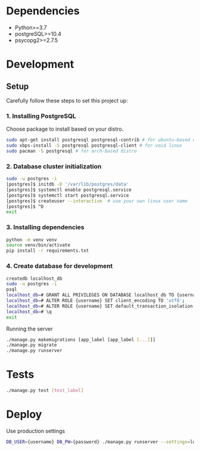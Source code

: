 # Dependencies
* Python>=3.7
* postgreSQL>=10.4
* psycopg2>=2.7.5


# Development
## Setup
Carefully follow these steps to set this project up:

### 1. Installing PostgreSQL
Choose package to install based on your distro.
```sh
sudo apt-get install postgresql postgresql-contrib # for ubuntu-based distro
sudo xbps-install -S postgresql postgresql-client # for void linux
sudo pacman -S postgresql # for arch-based distro
```
### 2. Database cluster initialization
```sh
sudo -u postgres -i
[postgres]$ initdb -D '/var/lib/postgres/data'
[postgres]$ systemctl enable postgresql.service
[postgres]$ systemctl start postgresql.service
[postgres]$ createuser --interactive  # use your own linux user name
[postgres]$ ^D
exit
```

### 3. Installing dependencies
```sh
python -m venv venv
source venv/bin/activate
pip install -r requirements.txt
```

### 4. Create database for development
```sh
createdb localhost_db
sudo -u postgres -i
psql
localhost_db=# GRANT ALL PRIVILEGES ON DATABASE localhost_db TO {username};
localhost_db=# ALTER ROLE {username} SET client_encoding TO 'utf8';
localhost_db=# ALTER ROLE {username} SET default_transaction_isolation TO 'read committed';
localhost_db=# \q
exit
```
Running the server
```sh
./manage.py makemigrations [app_label [app_label [...]]]
./manage.py migrate
./manage.py runserver
```

# Tests
```sh
./manage.py test [test_label]
```

# Deploy
Use production settings
```sh
DB_USER={username} DB_PW={password} ./manage.py runserver --settings=localhost.settings_production
```
